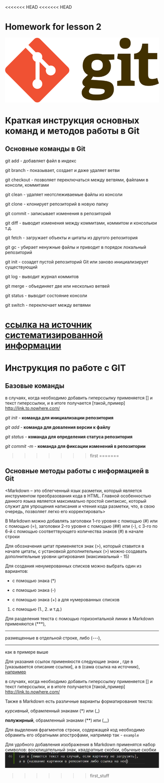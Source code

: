 <<<<<<< HEAD
<<<<<<< HEAD
# Homework for lesson 2

![Git logo](gitlogo2.png)



# Краткая инструкция основных команд и методов работы в Git

## Основные команды в Git

git add - добавляет файл в индекс

git branch - показывает, создает и даже удаляет ветви

git checkout - позволяет переключаться между ветвями, файлами в консоли, коммитами

git clean - удаляет неотслеживаемые файлы из консоли

git clone - клонирует репозиторий в новую папку

git commit - записывает изменения в репозиторий

git diff - выводит изменения между коммитами, коммитом и консольюи т.д.

git fetch - загружает объекты и цитаты из другого репозитория

git gc - убирает ненужные файлы и приводит в порядок локальный репозиторий

git init - созадет пустой репозиторий Git или заново инициализирует существующий

git log - выводит журнал коммитов

git merge - объединяет две или несколько ветвей

git status - выводит состояние консоли

git switch - переключает между ветвями

[ссылка на источник систематизированной информации](https://git-scm.com/docs/git#_git_commands)
=======







































# Инструкция по работе с GIT



## Базовые команды
в случаях, когда необходимо добавить гиперссылку применяется [] и текст гиперссылки, и в итоге получается [такой_пример] http://link.to.nowhere.com/

*git init* - **команда для инициализации репозитория**

*git add* - **команда для доваления версии к файлу**

*git status* - **команда для определения статуса репозитория**

*git commit -m <message>* - **команда для фиксации изменений в репозитории**
>>>>>>> first
=======
## Основные методы работы с информацией в Git

<Markdown – это облегченный язык разметки, который является инструментом преобразования кода в HTML. Главной особенностью данного языка является максимально простой синтаксис, который служит для упрощения написания и чтения кода разметки, что, в свою очередь, позволяет легко его корректировать>

В Markdown можно добавлять заголовки 1-го уровня с помощью (#) или с помощью (=),
заголовки 2-го уровня с помощью (##) или (-), с 3-го по 6-й с помощью соответтвующего количества знаков (#) в начале строки

Для обозначения цитат применяется знак (>), который ставится в начале цитаты, с установкой дополнительных (>) можно создавать дополнительные уровни цитирования (максимальный - 15)

Для создания ненумерованных списков можно выбрать один из вариантов: 
* с помощью знака (*)
- с помощью знака (-)
+ с помощью знака (+)
а для нумерованных списков
1. с помощью (1., 2. и т.д.)

Для разделения текста с помощью горизонтальной линии в Markdown применяются (***),

***

размещенные в отдельной строке, либо (---),

------

как в примере выше

Для указания ссылок применяюстя следующие знаки [](), где в [указывается описание ссылки], а в (сама ссылка на источник), [например](http://link.to.nowhere.com/)

в случаях, когда необходимо добавить гиперссылку применяется [] и текст гиперссылки, и в итоге получается [такой_пример] http://link.to.nowhere.com/

Также в Markdown есть различные варианты форматирования текста:

*курсивный*, обрамленный знаками (*) или (_) 

**полужирный**, обрамленный знаками (**) или (__)

Для выделения фрагментов строки, содержащей код необходимо обрамить его обратными апострофами, например так - `example`

Для удобного добавления изображения в Markdown применятся набор символов: восклицательный знак, квадратные скобки, обычные скобки
![тут типа картинка](image2.png)
>>>>>>> first_stuff
